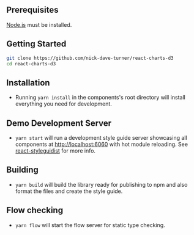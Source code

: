 ## Prerequisites

[Node.js](http://nodejs.org/) must be installed.

## Getting Started

```sh
git clone https://github.com/nick-dave-turner/react-charts-d3
cd react-charts-d3

```

## Installation

* Running `yarn install` in the components's root directory will install everything you need for development.

## Demo Development Server

* `yarn start` will run a development style guide server showcasing all components at [http://localhost:6060](http://localhost:6060) with hot module reloading. See [react-styleguidist](https://github.com/styleguidist/react-styleguidist) for more info.

## Building

* `yarn build` will build the library ready for publishing to npm and also format the files and create the style guide.

## Flow checking

* `yarn flow` will start the flow server for static type checking.